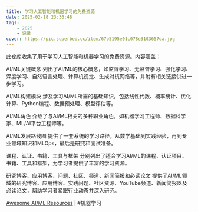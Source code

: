 ```yaml
---
title: 学习人工智能和机器学习的免费资源
date: 2025-02-18 23:36:48
tags: 
    - 2025
    - 记录
cover: https://pic.superbed.cc/item/67b5195e01c078e3103657da.jpg
---
```



此仓库收集了用于学习人工智能和机器学习的免费资源。内容涵盖：

AI/ML关键概念
列出了AI/ML的核心概念，如监督学习、无监督学习、强化学习、深度学习、自然语言处理、计算机视觉、生成对抗网络等，并附有相关链接供进一步学习。

AI/ML构建模块
涉及学习AI/ML所需的基础知识，包括线性代数、概率统计、优化计算、Python编程、数据预处理、模型评估等。

AI/ML角色
介绍了与AI/ML相关的多种职业角色，如机器学习工程师、数据科学家、ML/AI平台工程师等。

AI/ML发展路线图
提供了一套系统的学习路径，从数学基础到实践经验，再到专业领域知识和MLOps，最后是研究和面试准备。

课程、认证、书籍、工具与框架
分别列出了适合学习AI/ML的课程、认证项目、书籍、工具和框架，为学习者提供了丰富的学习资源。

研究博客、应用博客、问题、社区、频道、新闻简报和必读论文
提供了AI/ML领域的研究博客、应用博客、实践问题、社区资源、YouTube频道、新闻简报以及必读论文，帮助学习者紧跟行业动态并深入研究。

[Awesome AI/ML Resources](https://github.com/armankhondker/awesome-ai-ml-resources) | #机器学习

